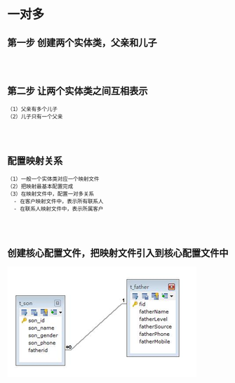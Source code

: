 # 一对多

## 第一步 创建两个实体类，父亲和儿子

<br><br>

## 第二步 让两个实体类之间互相表示
```
（1）父亲有多个儿子
（2）儿子只有一个父亲
```

<br><br>

## 配置映射关系
```
（1）一般一个实体类对应一个映射文件
（2）把映射最基本配置完成
（3）在映射文件中，配置一对多关系
  - 在客户映射文件中，表示所有联系人
  - 在联系人映射文件中，表示所属客户
```

<br><br>

## 创建核心配置文件，把映射文件引入到核心配置文件中

![img](https://github.com/luguanxing/JavaWeb-Study/blob/master/Hibernate/05-%E4%B8%80%E5%AF%B9%E5%A4%9A%E6%93%8D%E4%BD%9C/pic.jpg?raw=true)<br>
 
